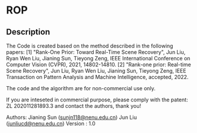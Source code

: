 # ROP
Description
-----
The Code is created based on the method described in the following papers: 
[1] "Rank-One Prior: Toward Real-Time Scene Recovery", Jun Liu, Ryan Wen Liu, Jianing Sun, Tieyong Zeng, IEEE International Conference on Computer Vision (CVPR), 2021, 14802-14810.
[2] "Rank-one prior: Real-time Scene Recovery", Jun Liu, Ryan Wen Liu, Jianing Sun, Tieyong Zeng, IEEE Transaction on Pattern Analysis and Machine Intelligence, accepted, 2022.

The code and the algorithm are for non-commercial use only. 

If you are inteseted in commercial purpose, please comply with the patent: ZL 202011281893.3 and contact the authors, thank you!


Authors: Jianing Sun (sunjn118@nenu.edu.cn)
        Jun Liu (junliucd@nenu.edu.cn)
Version : 1.0 
